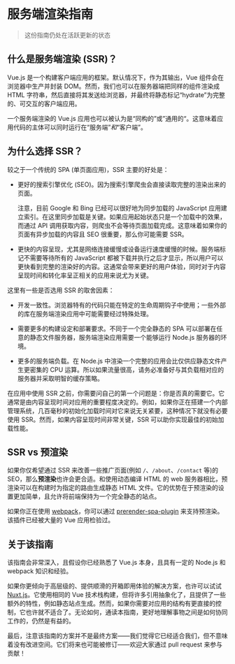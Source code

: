 # 服务端渲染指南

> 这份指南仍处在活跃更新的状态

## 什么是服务端渲染 (SSR)？

Vue.js 是一个构建客户端应用的框架。默认情况下，作为其输出，Vue 组件会在浏览器中生产并封装 DOM。然而，我们也可以在服务器端把同样的组件渲染成 HTML 字符串，然后直接将其发送给浏览器，并最终将静态标记“hydrate”为完整的、可交互的客户端应用。

一个服务端渲染的 Vue.js 应用也可以被认为是“同构的”或”通用的“。这意味着应用代码的主体可以同时运行在“服务端”*和*“客户端”。

## 为什么选择 SSR？

较之于一个传统的 SPA (单页面应用)，SSR 主要的好处是：

- 更好的搜索引擎优化 (SEO)。因为搜索引擎爬虫会直接读取完整的渲染出来的页面。

  注意，目前 Google 和 Bing 已经可以很好地为同步加载的 JavaScript 应用建立索引。在这里同步加载是关键。如果应用起始状态只是一个加载中的效果，而通过 API 调用获取内容，则爬虫不会等待页面加载完成。这意味着如果你的页面有异步加载的内容且 SEO 很重要，那么你可能需要 SSR。

- 更快的内容呈现，尤其是网络连接缓慢或设备运行速度缓慢的时候。服务端标记不需要等待所有的 JavaScript 都被下载并执行之后才显示，所以用户可以更快看到完整的渲染好的内容。这通常会带来更好的用户体验，同时对于内容呈现时间和转化率呈正相关的应用来说尤为关键。

这里有一些是否选用 SSR 的取舍因素：

- 开发一致性。浏览器特有的代码只能在特定的生命周期钩子中使用；一些外部的库在服务端渲染应用中可能需要经过特殊处理。

- 需要更多的构建设定和部署要求。不同于一个完全静态的 SPA 可以部署在任意的静态文件服务器，服务端渲染应用需要一个能够运行 Node.js 服务器的环境。

- 更多的服务端负载。在 Node.js 中渲染一个完整的应用会比仅供应静态文件产生更密集的 CPU 运算。所以如果流量很高，请务必准备好与其负载相对应的服务器并采取明智的缓存策略。

在应用中使用 SSR 之前，你需要问自己的第一个问题是：你是否真的需要它。它通常是由内容呈现时间对应用的重要程度决定的。例如，如果你正在搭建一个内部管理系统，几百毫秒的初始化加载时间对它来说无关紧要，这种情况下就没有必要使用 SSR。然而，如果内容呈现时间非常关键，SSR 可以助你实现最佳的初始加载性能。

## SSR vs 预渲染

如果你仅希望通过 SSR 来改善一些推广页面(例如 `/`、`/about`、`/contact` 等)的 SEO，那么**预渲染**也许会更合适。和使用动态编译 HTML 的 web 服务器相比，预渲染可以在构建时为指定的路由生成静态 HTML 文件。它的优势在于预渲染的设置更加简单，且允许将前端保持为一个完全静态的站点。

如果你正在使用 [webpack](https://webpack.js.org/)，你可以通过 [prerender-spa-plugin](https://github.com/chrisvfritz/prerender-spa-plugin) 来支持预渲染。该插件已经被大量的 Vue 应用检验过。

## 关于该指南

[//]: # 'TODO: This guide is focused on server-rendered Single-Page Applications using Node.js as the server. Mixing Vue SSR with other backend setups is a topic of its own and briefly discussed in a [dedicated section].'

该指南会非常深入，且假设你已经熟悉了 Vue.js 本身，且具有一定的 Node.js 和 webpack 知识和经验。

如果你更倾向于高层级的、提供顺滑的开箱即用体验的解决方案，也许可以试试 [Nuxt.js](https://nuxtjs.org/)。它使用相同的 Vue 技术栈构建，但将许多引用抽象化了，且提供了一些额外的特性，例如静态站点生成。然而，如果你需要对应用的结构有更直接的控制，它也许就不适合了。无论如何，通读本指南，更好地理解事物之间是如何协同工作的，仍然是有益的。

[//]: # 'TODO: As you read along, it would be helpful to refer to the official [HackerNews Demo](https://github.com/vuejs/vue-hackernews-2.0/), which makes use of most of the techniques covered in this guide'

最后，注意该指南的方案并不是最终方案——我们觉得它已经适合我们，但不意味着没有改进空间。它们将来也可能被修订——欢迎大家通过 pull request 来参与贡献！
